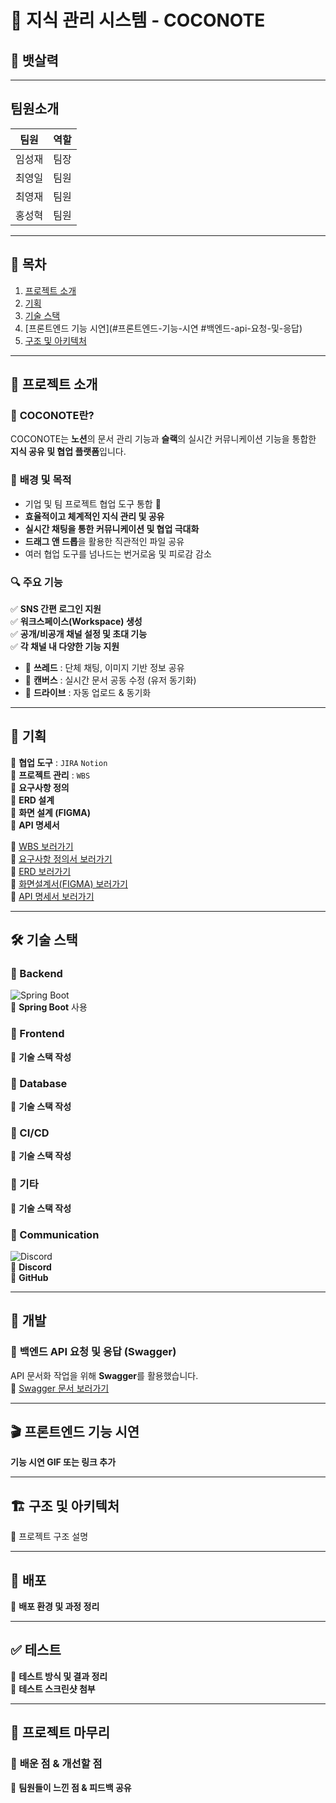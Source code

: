 # 📝 지식 관리 시스템 - COCONOTE

## 🚀 뱃살력


---

## 팀원소개
| 팀원 | 역할 |
|------|------|
| 임성재 | 팀장 |
| 최영일 | 팀원 |
| 최영재 | 팀원 |
| 홍성혁 | 팀원 |

---

## 📌 목차
1. [프로젝트 소개](#프로젝트-소개)
2. [기획](#기획)
3. [기술 스택](#기술-스택)
4. [프론트엔드 기능 시연](#프론트엔드-기능-시연 #백엔드-api-요청-및-응답)
5. [구조 및 아키텍처](#구조-및-아키텍처)

---

## 🧡 프로젝트 소개  
### 📌 **COCONOTE란?**  
COCONOTE는 **노션**의 문서 관리 기능과 **슬랙**의 실시간 커뮤니케이션 기능을 통합한 **지식 공유 및 협업 플랫폼**입니다.

### 🎯 **배경 및 목적**
- 기업 및 팀 프로젝트 협업 도구 통합 🚀  
- **효율적이고 체계적인 지식 관리 및 공유**  
- **실시간 채팅을 통한 커뮤니케이션 및 협업 극대화**  
- **드래그 앤 드롭**을 활용한 직관적인 파일 공유  
- 여러 협업 도구를 넘나드는 번거로움 및 피로감 감소  

### 🔍 **주요 기능**
✅ **SNS 간편 로그인 지원**  
✅ **워크스페이스(Workspace) 생성**  
✅ **공개/비공개 채널 설정 및 초대 기능**  
✅ **각 채널 내 다양한 기능 지원**
  - 📢 **쓰레드** : 단체 채팅, 이미지 기반 정보 공유  
  - 📝 **캔버스** : 실시간 문서 공동 수정 (유저 동기화)  
  - 📂 **드라이브** : 자동 업로드 & 동기화  

---

## 💛 기획
📌 **협업 도구** : `JIRA` `Notion`  
📌 **프로젝트 관리** : `WBS`  
📌 **요구사항 정의**  
📌 **ERD 설계**  
📌 **화면 설계 (FIGMA)**  
📌 **API 명세서**  

🔗 [WBS 보러가기](#)  
🔗 [요구사항 정의서 보러가기](#)  
🔗 [ERD 보러가기](#)  
🔗 [화면설계서(FIGMA) 보러가기](#)  
🔗 [API 명세서 보러가기](#)  

---

## 🛠️ 기술 스택  

### 📌 Backend  
![Spring Boot](https://img.shields.io/badge/Spring%20Boot-6DB33F?style=flat-square&logo=SpringBoot&logoColor=white)  
📌 **Spring Boot** 사용  

### 📌 Frontend  
📌 **기술 스택 작성**  

### 📌 Database  
📌 **기술 스택 작성**  

### 📌 CI/CD  
📌 **기술 스택 작성**  

### 📌 기타  
📌 **기술 스택 작성**  

### 📌 Communication  
![Discord](https://img.shields.io/badge/Discord-5865F2?style=flat-square&logo=Discord&logoColor=white)  
📌 **Discord**  
📌 **GitHub**  

---

## 📌 개발

### 🔹 **백엔드 API 요청 및 응답 (Swagger)**
API 문서화 작업을 위해 **Swagger**를 활용했습니다.  
📌 [Swagger 문서 보러가기](#)

---

## 🎬 프론트엔드 기능 시연  
**기능 시연 GIF 또는 링크 추가**  

---

## 🏗️ 구조 및 아키텍처  
📌 프로젝트 구조 설명  

---

## 🚀 배포  
📌 **배포 환경 및 과정 정리**  

---

## ✅ 테스트  
📌 **테스트 방식 및 결과 정리**  
📌 **테스트 스크린샷 첨부**  

---

## 🎯 프로젝트 마무리  
### 📌 **배운 점 & 개선할 점**
📌 **팀원들이 느낀 점 & 피드백 공유**
